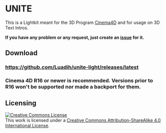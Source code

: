 # UNITE

This is a Lightkit meant for the 3D Program [Cinema4D](https://www.maxon.net/en-us/products/cinema-4d/overview/) and for usage on 3D Text Intros.

**If you have any problem or any request, just create an [issue](https://github.com/Luadih/unite-light/issues/new) for it.**

## Download

### https://github.com/Luadih/unite-light/releases/latest
### Cinema 4D R16 or newer is recommended. Versions prior to R16 won't be supported nor made a backport for them.

## Licensing

<a rel="license" href="http://creativecommons.org/licenses/by-sa/4.0/"><img alt="Creative Commons License" style="border-width:0" src="https://i.creativecommons.org/l/by-sa/4.0/88x31.png" /></a><br />This work is licensed under a <a rel="license" href="http://creativecommons.org/licenses/by-sa/4.0/">Creative Commons Attribution-ShareAlike 4.0 International License</a>.
